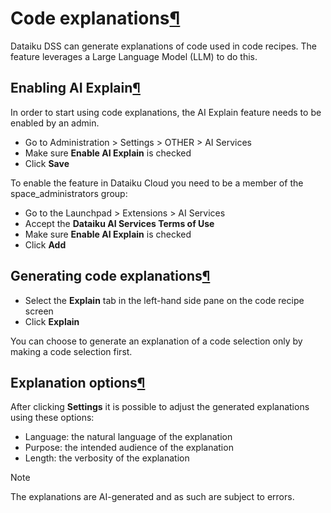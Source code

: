 Code explanations[¶](#code-explanations "Permalink to this heading")
====================================================================


Dataiku DSS can generate explanations of code used in code recipes. The feature
leverages a Large Language Model (LLM) to do this.



Enabling AI Explain[¶](#enabling-ai-explain "Permalink to this heading")
------------------------------------------------------------------------


In order to start using code explanations, the AI Explain feature needs to be
enabled by an admin.


* Go to Administration \> Settings \> OTHER \> AI Services
* Make sure **Enable AI Explain** is checked
* Click **Save**


To enable the feature in Dataiku Cloud you need to be a member of the space\_administrators group:


* Go to the Launchpad \> Extensions \> AI Services
* Accept the **Dataiku AI Services Terms of Use**
* Make sure **Enable AI Explain** is checked
* Click **Add**




Generating code explanations[¶](#generating-code-explanations "Permalink to this heading")
------------------------------------------------------------------------------------------


* Select the **Explain** tab in the left\-hand side pane on the code recipe
screen
* Click **Explain**


You can choose to generate an explanation of a code selection only by making a
code selection first.




Explanation options[¶](#explanation-options "Permalink to this heading")
------------------------------------------------------------------------


After clicking **Settings** it is possible to adjust the generated explanations
using these options:


* Language: the natural language of the explanation
* Purpose: the intended audience of the explanation
* Length: the verbosity of the explanation



Note


The explanations are AI\-generated and as such are subject to errors.